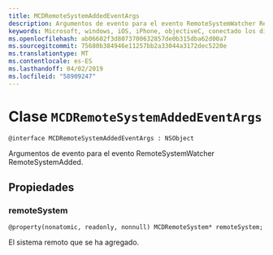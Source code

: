 ```yaml
---
title: MCDRemoteSystemAddedEventArgs
description: Argumentos de evento para el evento RemoteSystemWatcher RemoteSystemAdded.
keywords: Microsoft, windows, iOS, iPhone, objectiveC, conectado los dispositivos, proyecto Roma
ms.openlocfilehash: ab06602f3d8073700632857de0b315dba62d00a7
ms.sourcegitcommit: 75680b384946e11257bb2a33044a3172dec5220e
ms.translationtype: MT
ms.contentlocale: es-ES
ms.lasthandoff: 04/02/2019
ms.locfileid: "58909247"
---
```

# <a name="class-mcdremotesystemaddedeventargs"></a>Clase `MCDRemoteSystemAddedEventArgs` 

```
@interface MCDRemoteSystemAddedEventArgs : NSObject
```  
Argumentos de evento para el evento RemoteSystemWatcher RemoteSystemAdded.

## <a name="properties"></a>Propiedades

### <a name="remotesystem"></a>remoteSystem
`@property(nonatomic, readonly, nonnull) MCDRemoteSystem* remoteSystem;`

El sistema remoto que se ha agregado.